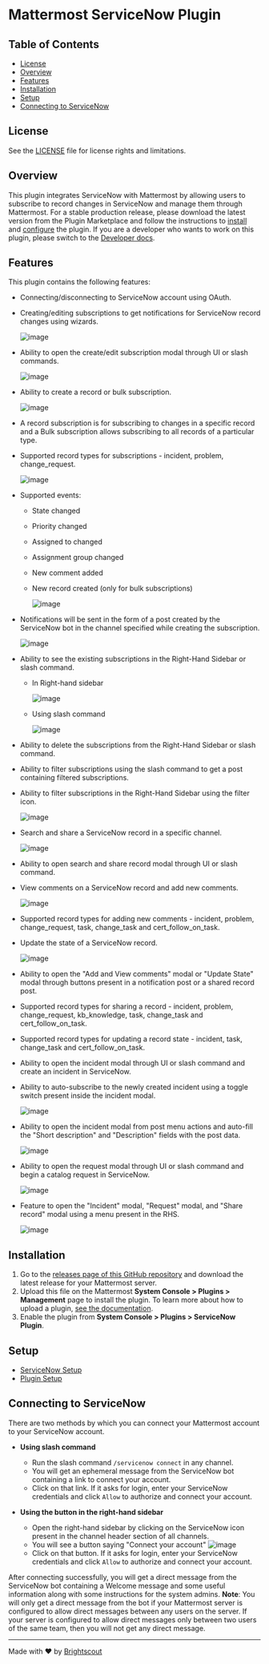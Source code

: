# Mattermost ServiceNow Plugin
## Table of Contents
- [License](#license)
- [Overview](#overview)
- [Features](#features)
- [Installation](#installation)
- [Setup](#setup)
- [Connecting to ServiceNow](#connecting-to-servicenow)

## License

See the [LICENSE](./LICENSE) file for license rights and limitations.

## Overview

This plugin integrates ServiceNow with Mattermost by allowing users to subscribe to record changes in ServiceNow and manage them through Mattermost. For a stable production release, please download the latest version from the Plugin Marketplace and follow the instructions to [install](#installation) and [configure](#setup) the plugin. If you are a developer who wants to work on this plugin, please switch to the [Developer docs](./docs/developer_docs.md).

## Features

This plugin contains the following features:
- Connecting/disconnecting to ServiceNow account using OAuth.
- Creating/editing subscriptions to get notifications for ServiceNow record changes using wizards.

    ![image](https://user-images.githubusercontent.com/77336594/201639757-02f6fa4c-1fb2-4af5-99cd-91ee035b778c.png)

- Ability to open the create/edit subscription modal through UI or slash commands.

    ![image](https://user-images.githubusercontent.com/77336594/201640162-7e5e971b-de16-498c-8ac0-91c5f1268a4e.png)

- Ability to create a record or bulk subscription.

    ![image](https://user-images.githubusercontent.com/77336594/201640297-048c80d2-a95c-4514-8545-b52902b7f995.png)

- A record subscription is for subscribing to changes in a specific record and a Bulk subscription allows subscribing to all records of a particular type.
- Supported record types for subscriptions - incident, problem, change_request.

    ![image](https://user-images.githubusercontent.com/77336594/201640472-4ed11987-8418-47e2-99af-fad06a380a99.png)

- Supported events:
  * State changed
  * Priority changed
  * Assigned to changed
  * Assignment group changed
  * New comment added
  * New record created (only for bulk subscriptions)

    ![image](https://user-images.githubusercontent.com/77336594/201640654-ea442c90-53ea-4008-9833-94af67b40a7b.png)

- Notifications will be sent in the form of a post created by the ServiceNow bot in the channel specified while creating the subscription.

    ![image](https://user-images.githubusercontent.com/77336594/201694614-50960fd4-20cb-4011-8b47-4721dec0a867.png)

- Ability to see the existing subscriptions in the Right-Hand Sidebar or slash command.
    * In Right-hand sidebar

        ![image](https://user-images.githubusercontent.com/100013900/208841484-aa7c2792-20d4-41f2-b6fa-81d88d4cc20a.png)

    * Using slash command

        ![image](https://user-images.githubusercontent.com/77336594/201642526-2d35acdf-cbfc-4223-8732-601dc5c75f84.png)

- Ability to delete the subscriptions from the Right-Hand Sidebar or slash command.
- Ability to filter subscriptions using the slash command to get a post containing filtered subscriptions.
- Ability to filter subscriptions in the Right-Hand Sidebar using the filter icon.

    ![image](https://user-images.githubusercontent.com/77336594/201643022-572c2e66-ac48-4d39-9c11-ba9b9e6212ae.png)

- Search and share a ServiceNow record in a specific channel.

    ![image](https://user-images.githubusercontent.com/77336594/201643252-5534cdbd-c124-4ea8-b367-99f5a0fae69b.png)

- Ability to open search and share record modal through UI or slash command.
- View comments on a ServiceNow record and add new comments.

    ![image](https://user-images.githubusercontent.com/77336594/201649748-5b0e7185-0dd4-4558-b472-fb423ed1144f.png)

- Supported record types for adding new comments - incident, problem, change_request, task, change_task and cert_follow_on_task.
- Update the state of a ServiceNow record.

    ![image](https://user-images.githubusercontent.com/77336594/201645430-873a71f9-2bdd-49bf-9064-c7ba6c43e62a.png)

- Ability to open the "Add and View comments" modal or "Update State" modal through buttons present in a notification post or a shared record post.
- Supported record types for sharing a record - incident, problem, change_request, kb_knowledge, task, change_task and cert_follow_on_task.
- Supported record types for updating a record state - incident, task, change_task and cert_follow_on_task.
- Ability to open the incident modal through UI or slash command and create an incident in ServiceNow.
- Ability to auto-subscribe to the newly created incident using a toggle switch present inside the incident modal.

    ![image](https://user-images.githubusercontent.com/100013900/209933247-ff39a3f8-7f77-47b2-a97b-0329d56ad031.png)

- Ability to open the incident modal from post menu actions and auto-fill the "Short description" and "Description" fields with the post data.

    ![image](https://user-images.githubusercontent.com/100013900/205903818-2b5b40ca-10a1-486c-bed1-c0c766bc0eff.png)

- Ability to open the request modal through UI or slash command and begin a catalog request in ServiceNow.

    ![image](https://user-images.githubusercontent.com/100013900/208844538-a74ded9c-435f-40c5-bab4-8e03e4bef984.png)

- Feature to open the "Incident" modal, "Request" modal, and "Share record" modal using a menu present in the RHS.

    ![image](https://user-images.githubusercontent.com/100013900/206096719-54994d12-e0c8-4673-976a-cd5cb54ee9a2.png)

## Installation

1. Go to the [releases page of this GitHub repository](https://github.com/mattermost/mattermost-plugin-servicenow/releases) and download the latest release for your Mattermost server.
2. Upload this file on the Mattermost **System Console > Plugins > Management** page to install the plugin. To learn more about how to upload a plugin, [see the documentation](https://docs.mattermost.com/administration/plugins.html#plugin-uploads).
3. Enable the plugin from **System Console > Plugins > ServiceNow Plugin**.

## Setup

- [ServiceNow Setup](./docs/servicenow_setup.md)
- [Plugin Setup](./docs/plugin_setup.md)

## Connecting to ServiceNow

There are two methods by which you can connect your Mattermost account to your ServiceNow account.

- **Using slash command**
    - Run the slash command `/servicenow connect` in any channel.
    - You will get an ephemeral message from the ServiceNow bot containing a link to connect your account.
    - Click on that link. If it asks for login, enter your ServiceNow credentials and click `Allow` to authorize and connect your account.

- **Using the button in the right-hand sidebar**
    - Open the right-hand sidebar by clicking on the ServiceNow icon present in the channel header section of all channels.
    - You will see a button saying "Connect your account"
        ![image](https://user-images.githubusercontent.com/77336594/186386427-6533a3fe-da58-4d14-a60c-f6c3bb8ea7f5.png)
    - Click on that button. If it asks for login, enter your ServiceNow credentials and click `Allow` to authorize and connect your account.

After connecting successfully, you will get a direct message from the ServiceNow bot containing a Welcome message and some useful information along with some instructions for the system admins.
**Note**: You will only get a direct message from the bot if your Mattermost server is configured to allow direct messages between any users on the server. If your server is configured to allow direct messages only between two users of the same team, then you will not get any direct message.

---

Made with &#9829; by [Brightscout](https://www.brightscout.com)
